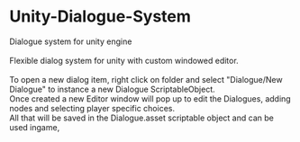 # Unity-Dialogue-System
Dialogue system for unity engine
<br><br>
Flexible dialog system for unity with custom windowed editor.
<br><br>
To open a new dialog item, right click on folder and select "Dialogue/New Dialogue" to instance a new Dialogue ScriptableObject.<br>
Once created a new Editor window will pop up to edit the Dialogues, adding nodes and selecting player specific choices.<br>
All that will be saved in the Dialogue.asset scriptable object and can be used ingame,
